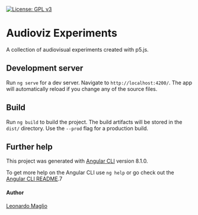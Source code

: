 [![License: GPL v3](https://img.shields.io/badge/License-GPLv3-blue.svg)](https://www.gnu.org/licenses/gpl-3.0)


# Audioviz Experiments
A collection of audiovisual experiments created with p5.js. <br>


## Development server

Run `ng serve` for a dev server. Navigate to `http://localhost:4200/`. The app will automatically reload if you change any of the source files.

## Build

Run `ng build` to build the project. The build artifacts will be stored in the `dist/` directory. Use the `--prod` flag for a production build.

## Further help

This project was generated with [Angular CLI](https://github.com/angular/angular-cli) version 8.1.0.

To get more help on the Angular CLI use `ng help` or go check out the [Angular CLI README](https://github.com/angular/angular-cli/blob/master/README.md).7


#### Author
<a href="https://github.com/leota" target="_blank">Leonardo Maglio</a>

